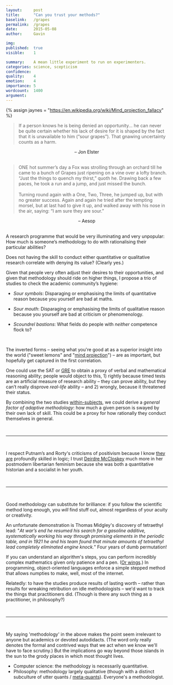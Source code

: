 ```yaml
---
layout:     post
title:      "Can you trust your methods?"
baselink:   /grapes
permalink:  /grapes
date:       2015-05-08
author:     Gavin

img:        
published:  true
visible:    1

summary:    A mean little experiment to run on experimenters.
categories: science, scepticism
confidence: 
quality:    4
emotion:	4
importance: 5
wordcount:  1400
argument:   
---
```


{%	assign jaynes = "https://en.wikipedia.org/wiki/Mind_projection_fallacy"	%}

<blockquote>
	If a person knows he is being denied an opportunity... he can never be quite certain whether his lack of desire for it is shaped by the fact that it is unavailable to him (“sour grapes”). That gnawing uncertainty counts as a harm.
</blockquote>
<center>
	– Jon Elster
</center>
<br />

<blockquote>
	ONE hot summer’s day a Fox was strolling through an orchard till he came to a bunch of Grapes just ripening on a vine over a lofty branch. “Just the things to quench my thirst,” quoth he. Drawing back a few paces, he took a run and a jump, and just missed the bunch. <br /><br />Turning round again with a One, Two, Three, he jumped up, but with no greater success. Again and again he tried after the tempting morsel, but at last had to give it up, and walked away with his nose in the air, saying: “I am sure they are sour.” 
</blockquote>
<center>
	– Aesop
</center><br>

A research programme that would be very illuminating and very unpopular: How much is someone’s methodology to do with rationalising their particular abilities? 

Does not having the skill to conduct either quantitative or qualitative research correlate with denying its value? (Clearly yes.)

Given that people very often adjust their desires to their opportunities, and given that methodology should ride on higher things, I propose a trio of studies to check the academic community’s hygiene:

* <i>Sour symbols</i>: Disparaging or emphasising the limits of quantitative reason because you yourself are bad at maths.

* <i>Sour mouth</i>: Disparaging or emphasising the limits of qualitative reason because you yourself are bad at criticism or phenomenology.

* <i>Scoundrel bastions</i>: What fields do people with _neither_ competence flock to?
<br />

The inverted forms – seeing what you're good at as a superior insight into the world ("sweet lemons" and "<a href="{{jaynes}}">mind projection</a>") – are as important, but hopefully get captured in the first correlation.

One could use the SAT or <a href="https://www.ets.org/research/policy_research_reports/rr-87-11">GRE</a> to obtain a proxy of verbal and mathematical reasoning ability; people would object to this, 1) rightly because timed tests are an artificial measure of research ability – they can prove ability, but they can’t really disprove <i>real-life</i> ability – and 2) wrongly, because it threatened their status. 

By combining the two studies <a href="http://web.mst.edu/~psyworld/within_subjects.htm">within-subjects</a>, we could derive a <i>general factor of adaptive methodology</i>: how much a given person is swayed by their own lack of skill. This could be a proxy for how rationally they conduct themselves in general.

<br>

---

<br>

I respect Putnam’s and Rorty's criticisms of positivism because I know <a href="http://www.kva.se/globalassets/priser/schock/2011/pop_schock_logik_eng_2011.pdf">they are</a> profoundly skilled in logic; I trust <a href="http://www.smh.com.au/business/economist-deirdre-mccloskey-playing-both-sides-of-the-street-20131201-2ygwu.html">Deirdre McCloskey</a> much more in her postmodern libertarian feminism because she was both a quantitative historian and a socialist in her youth.

<br>

---

<br>

Good methodology can substitute for brilliance: if you follow the scientific method long enough, you <i>will</i> find stuff out, almost regardless of your acuity or creativity. 

An unfortunate demonstration is Thomas Midgley's discovery of tetraethyl lead: "<i>At war’s end he resumed his search for a gasoline additive, systematically working his way through promising elements in the periodic table, and in 1921 he and his team found that minute amounts of tetraethyl lead completely eliminated engine knock.</i>" Four years of dumb permutation!

If you can understand an algorithm's steps, you can perform incredibly complex mathematics given only patience and a pen. (<a href="http://www.cs.princeton.edu/~chazelle/pubs/soda09.pdf">Or wings</a>.) In programming, object-oriented languages enforce a simple stepped method that allows numpties to make, well, most of the internet.

Relatedly: to have the studies produce results of lasting worth – rather than results for wreaking retribution on idle methodologists – we'd want to track the things that practitioners did. (Though is there any such thing as a practitioner, in philosophy?)



<!-- <br /><br /><blockquote>
<i>Hold on! To make sense of the world, we have math. Who needs algorithms? It is beyond dispute that the dizzying success of 20th century science is, to a large degree, the triumph of mathematics. A page's worth of math formulas is enough to explain most of the physical phenomena around us: why things fly, fall, float, gravitate, radiate, blow up, etc. As Albert Einstein said, “The most incomprehensible thing about the universe is that it is comprehensible.” Granted, Einstein's assurance that something is comprehensible might not necessarily reassure everyone, but all would agree that the universe speaks in one tongue and one tongue only: mathematics.
<br><br>
But does it, really? This consensus is being challenged today. As young minds turn to the sciences of the new century with stars in their eyes, they're finding old math wanting. Biologists have by now a pretty good idea of what a cell looks like, but they've had trouble figuring out the magical equations that will explain what it does. How the brain works is a mystery (or sometimes, as in the case of our 43rd president, an overstatement) whose long, dark veil mathematics has failed to lift.
<br><br>
Economists are a refreshingly humble lot—quite a surprise really, considering how little they have to be humble about. Their unfailing predictions are rooted in the holy verities of higher math. True to form, they'll sheepishly admit that this sacred bond comes with the requisite assumption that economic agents, also known as humans, are benighted, robotic dodos—something which unfortunately is not always true, even among economists.
<br><br>
A consensus is emerging that, this time around, throwing more differential equations at the problems won't cut it. Mathematics shines in domains replete with symmetry, regularity, periodicity—things often missing in the life and social sciences. Contrast a crystal structure (grist for algebra's mill) with the World Wide Web (cannon fodder for algorithms). No math formula will ever model whole biological organisms, economies, ecologies, or large, live networks. Will the Algorithm come to the rescue? This is the next great hope. The algorithmic lens on science is full of promise—and pitfalls.
<br><br>
First, the promise. If you squint hard enough, a network of autonomous agents interacting together will begin to look like a giant distributed algorithm in action. Proteins respond to local stimuli to keep your heart pumping, your lungs breathing, and your eyes glued to this essay—how more algorithmic can anything get? The concomitance of local actions and reactions yielding large-scale effects is a characteristic trait of an algorithm. It would be naive to expect mere formulas like those governing the cycles of the moon to explain the cycles of the cell or of the stock market.
<br><br>
Contrarians will voice the objection that an algorithm is just a math formula in disguise, so what's the big hoopla about? The answer is: yes, so what? The issue here is not logical equivalence but expressibility. Technically, number theory is just a branch of set theory, but no one thinks like that because it's not helpful. Similarly, the algorithmic paradigm is not about what but how to think. The issue of expressiveness is subtle but crucial: it leads to the key notion of </i>abstraction<i> and is worth a few words here (and a few books elsewhere).<br></blockquote></i><br /><div align="center">
<p line-height="5px"><a href="http://www.cs.princeton.edu/~chazelle/pubs/algorithm.html">– Bernard Chazelle (!)</a></p></div>
<br><br> -->

<br>

---

<br>

My saying 'methodology' in the above makes the point seem irrelevant to anyone but academics or devoted autodidacts. (The word only really denotes the formal and contrived ways that we act when we know we'll have to face scrutiny.) But the implications go way beyond those islands in the sun to the grody places in which most thought lives.

<ul>
	<li>Computer science: the methodology is necessarily quantitative. </li>
	<li>Philosophy: methodology largely qualitative (though with a distinct subculture of utter quants / <a href="http://plato.stanford.edu/entries/frege/#AnaStaNum">meta-quants</a>). Everyone's a methodologist.</li>
</ul><br />


